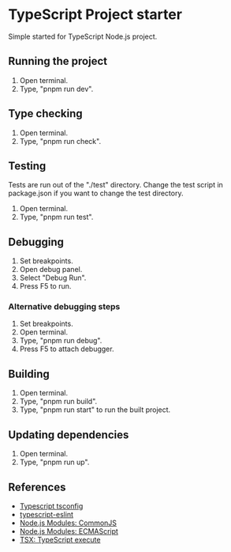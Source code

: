 # TypeScript Project starter

Simple started for TypeScript Node.js project.

## Running the project

1. Open terminal.
1. Type, "pnpm run dev".

## Type checking

1. Open terminal.
1. Type, "pnpm run check".

## Testing

Tests are run out of the "./test" directory. Change the test script in package.json if you want to change the test directory.

1. Open terminal.
1. Type, "pnpm run test".

## Debugging

1. Set breakpoints.
1. Open debug panel.
1. Select "Debug Run".
1. Press F5 to run.

### Alternative debugging steps

1. Set breakpoints.
1. Open terminal.
1. Type, "pnpm run debug".
1. Press F5 to attach debugger.

## Building

1. Open terminal.
1. Type, "pnpm run build".
1. Type, "pnpm run start" to run the built project.

## Updating dependencies

1. Open terminal.
1. Type, "pnpm run up".

## References

- [Typescript tsconfig](https://www.typescriptlang.org/tsconfig/)
- [typescript-eslint](https://typescript-eslint.io/)
- [Node.js Modules: CommonJS](https://nodejs.org/docs/latest/api/modules.html)
- [Node.js Modules: ECMAScript](https://nodejs.org/docs/latest/api/esm.html)
- [TSX: TypeScript execute](https://tsx.is/)
